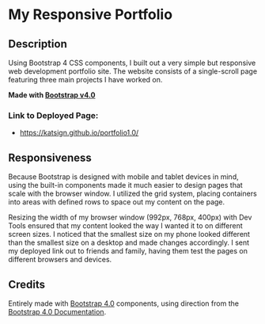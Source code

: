# My Responsive Portfolio

## Description
Using Bootstrap 4 CSS components, I built out a very simple but responsive web development portfolio site. The website consists of a single-scroll page featuring three main projects I have worked on.

**Made with [Bootstrap v4.0](https://getbootstrap.com)**

### Link to Deployed Page:
* https://katsign.github.io/portfolio1.0/

## Responsiveness
Because Bootstrap is designed with mobile and tablet devices in mind, using the built-in components made it much easier to design pages that scale with the browser window. I utilized the grid system, placing containers into areas with defined rows to space out my content on the page.

Resizing the width of my browser window (992px, 768px, 400px) with Dev Tools ensured that my content looked the way I wanted it to on different screen sizes. I noticed that the smallest size on my phone looked different than the smallest size on a desktop and made changes accordingly. I sent my deployed link out to friends and family, having them test the pages on different browsers and devices.


## Credits
Entirely made with [Bootstrap 4.0](https://getbootstrap.com) components, using direction from the [Bootstrap 4.0 Documentation](https://getbootstrap.com/docs/4.0/getting-started/introduction/).
